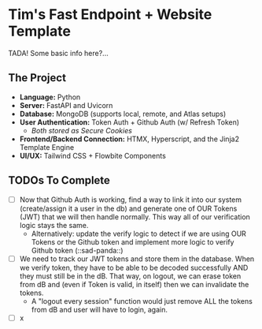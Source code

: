 # Tim's Fast Endpoint + Website Template

TADA! Some basic info here?...

## The Project

- **Language:** Python
- **Server:** FastAPI and Uvicorn
- **Database:** MongoDB (supports local, remote, and Atlas setups)
- **User Authentication:** Token Auth + Github Auth (w/ Refresh Token)
  - _Both stored as Secure Cookies_
- **Frontend/Backend Connection:** HTMX, Hyperscript, and the Jinja2 Template Engine
- **UI/UX:** Tailwind CSS + Flowbite Components

## TODOs To Complete

- [ ] Now that Github Auth is working, find a way to link it into our system (create/assign it a user in the db) and generate one of OUR Tokens (JWT) that we will then handle normally. This way all of our verification logic stays the same.
  - Alternatively: update the verify logic to detect if we are using OUR Tokens or the Github token and implement more logic to verify Github token (::sad-panda::)
- [ ] We need to track our JWT tokens and store them in the database. When we verify token, they have to be able to be decoded successfully AND they must still be in the dB. That way, on logout, we can erase token from dB and (even if Token is valid, in itself) then we can invalidate the tokens.
  - A "logout every session" function would just remove ALL the tokens from dB and user will have to login, again.
- [ ] x
